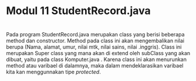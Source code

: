 # Modul 11 StudentRecord.java
#
Pada program StudentRecord.java merupakan class yang berisi beberapa method dan constructor.
 Method pada class ini akan mengembalikan nilai berupa (Nama, alamat, umur, nilai mtk, nilai sains, nilai .inggris). Class ini merupakan Super class yang mana akan di extend oleh subClass yang akan dibuat, yaitu pada class Komputer.java . Karena class ini akan menurunkan method atau varibael di dalamnya, maka dalam mendeklarasikan varibael kita kan menggunnakan tipe *protected*.